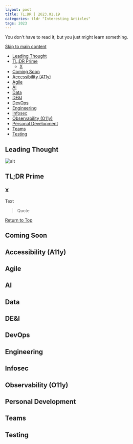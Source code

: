 ```yaml
---
layout: post
title: TL;DR | 2023.01.19
categories: tldr "Interesting Articles"
tags: 2023
---
```


You don't have to read it, but you just might learn something.

<!--more-->

<a class="skip-main" href="#main">Skip to main content</a>

* [Leading Thought](#leading-thought)
* [TL;DR Prime](#tldr-prime)
  * [X](#x)
* [Coming Soon](#coming-soon)
* [Accessibility (A11y)](#accessibility-a11y)
* [Agile](#agile)
* [AI](#ai)
* [Data](#data)
* [DE\&I](#dei)
* [DevOps](#devops)
* [Engineering](#engineering)
* [Infosec](#infosec)
* [Observability (O11y)](#observability-o11y)
* [Personal Development](#personal-development)
* [Teams](#teams)
* [Testing](#testing)

<p id="main" tabindex="-1"></p>

## Leading Thought

![alt](../images/tldr/202301119leading-thought.gif)

## TL;DR Prime

### X

Text

> Quote

[Return to Top](#leading-thought)

## Coming Soon

## Accessibility (A11y)

## Agile

## AI

## Data

## DE&I

## DevOps

## Engineering

## Infosec

## Observability (O11y)

## Personal Development

## Teams

## Testing
